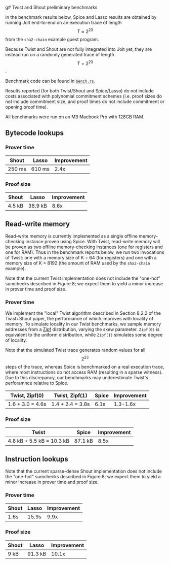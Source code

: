 g# Twist and Shout preliminary benchmarks

In the benchmark results below, Spice and Lasso results are obtained by running Jolt end-to-end on an execution trace of length $$T\approx 2^{23}$$ from the `sha2-chain` example guest program.

Because Twist and Shout are not fully integrated into Jolt yet, they are instead run on a randomly generated trace of length $$T=2^{23}$$.

Benchmark code can be found in [`bench.rs`](./bench.rs).

Results reported (for both Twist/Shout and Spice/Lasso) do not include costs associated with polynomial commitment schemes (i.e. proof sizes do not include commitment size, and proof times do not include commitment or opening proof time).

All benchmarks were run on an M3 Macbook Pro with 128GB RAM.

## Bytecode lookups

### Prover time

| **Shout**    | **Lasso**   | **Improvement**  |
| ------------ | ----------- | ---------------- |
| 250 ms       | 610 ms      | 2.4x             |

### Proof size

| **Shout**    | **Lasso**   | **Improvement**  |
| ------------ | ----------- | ---------------- |
| 4.5 kB       | 38.9 kB     | 8.6x             |


## Read-write memory

Read-write memory is currently implemented as a single offline memory-checking instance proven using Spice.
With Twist, read-write memory will be proven as two offline memory-checking instances (one for registers and one for RAM).
Thus in the benchmark reports below, we run two invocations of Twist: one with a memory size of K = 64 (for registers)
and one with a memory size of K = 8192 (the amount of RAM used by the `sha2-chain` example).

Note that the current Twist implementation does not include the "one-hot" sumchecks described in Figure 8; we expect them to yield a minor increase in prover time and proof size.

### Prover time

We implement the "local" Twist algorithm described in Section 8.2.2 of the Twist+Shout paper, the performance of which improves with locality of memory.
To simulate locality in our Twist benchmarks, we sample memory addresses from a [Zipf](https://mathworld.wolfram.com/ZipfDistribution.html) distribution, varying the skew parameter.
`Zipf(0)` is equivalent to the uniform distribution, while `Zipf(1)` simulates some degree of locality.

Note that the simulated Twist trace generates random values for all $$2^{23}$$ steps of the trace, whereas Spice is benchmarked on a real execution trace, where most instructions do not access RAM (resulting in a sparse witness).
Due to this discrepancy, our benchmarks may underestimate Twist's perforamnce relative to Spice.

| **Twist, Zipf(0)**   | **Twist, Zipf(1)**    | **Spice**   | **Improvement**  |
| -------------------- | --------------------- | ----------- | ---------------- |
| 1.6 + 3.0 = 4.6s     | 1.4 + 2.4 = 3.8s      | 6.1s        | 1.3-1.6x         |

### Proof size

| **Twist**                   | **Spice**   | **Improvement**  |
| --------------------------- | ----------- | ---------------- |
| 4.8 kB + 5.5 kB = 10.3 kB   | 87.1 kB     | 8.5x             |

## Instruction lookups

Note that the current sparse-dense Shout implementation does not include the "one-hot" sumchecks described in Figure 8; we expect them to yield a minor increase in prover time and proof size.

### Prover time

| **Shout**    | **Lasso**   | **Improvement**  |
| ------------ | ----------- | ---------------- |
| 1.6s         | 15.9s       | 9.9x             |


### Proof size

| **Shout**    | **Lasso**   | **Improvement**  |
| ------------ | ----------- | ---------------- |
| 9 kB         | 91.3 kB     | 10.1x            |
